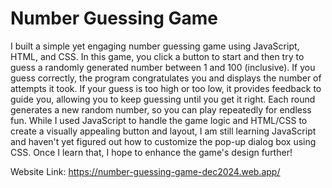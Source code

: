 # Number Guessing Game 
I built a simple yet engaging number guessing game using JavaScript, HTML, and CSS. In this game, you click a button to start and then try to guess a randomly generated number between 1 and 100 (inclusive). If you guess correctly, the program congratulates you and displays the number of attempts it took. If your guess is too high or too low, it provides feedback to guide you, allowing you to keep guessing until you get it right. Each round generates a new random number, so you can play repeatedly for endless fun. While I used JavaScript to handle the game logic and HTML/CSS to create a visually appealing button and layout, I am still learning JavaScript and haven't yet figured out how to customize the pop-up dialog box using CSS. Once I learn that, I hope to enhance the game's design further!

Website Link: https://number-guessing-game-dec2024.web.app/
